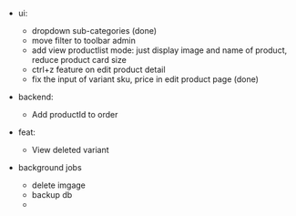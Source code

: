 -   ui:

    -   dropdown sub-categories (done)
    -   move filter to toolbar admin
    -   add view productlist mode: just display image and name of product, reduce product card size
    -   ctrl+z feature on edit product detail
    -   fix the input of variant sku, price in edit product page (done)

-   backend:

    -   Add productId to order

-   feat:

    -   View deleted variant

-   background jobs
    -   delete imgage
    -   backup db
    -   
